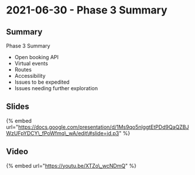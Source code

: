 # 2021-06-30 - Phase 3 Summary

## **Summary**

Phase 3 Summary

* Open booking API
* Virtual events
* Routes
* Accessibility
* Issues to be expedited
* Issues needing further exploration

## **Slides**

{% embed url="https://docs.google.com/presentation/d/1Ms9qo5nlggtEtPDd9QaQZBJWzUFpYDCY\_fPoWfmq\_wA/edit\#slide=id.p3" %}

## **Video**

{% embed url="https://youtu.be/XTZo\_wcNDmQ" %}

